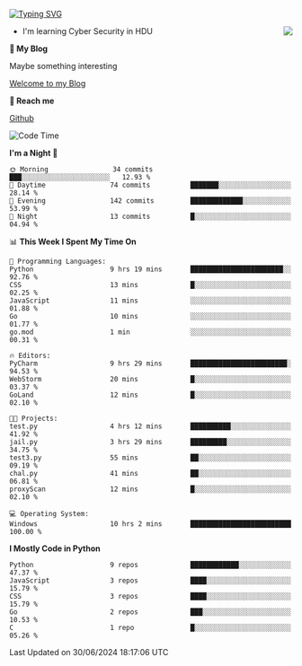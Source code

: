 [![Typing SVG](https://readme-typing-svg.herokuapp.com?font=Fira+Code&pause=1000&random=false&width=450&height=60&lines=Hello+%F0%9F%91%8B%F0%9F%8F%BB;I'm+JBNRZ)](https://git.io/typing-svg)

<a href="#">
  <img align="right" src="https://github-readme-stats.vercel.app/api?username=JBNRZ&show_icons=true&bg_color=15,f2f7fd,E0EAFC" />
</a>

- I'm learning Cyber Security in HDU

 **🌱 My Blog**

Maybe something interesting

[Welcome to my Blog](https://jbnrz.com.cn/)

 **💬 Reach me** 

[Github](https://github.com/JBNRZ)


<!--START_SECTION:waka-->
![Code Time](http://img.shields.io/badge/Code%20Time-566%20hrs%203%20mins-blue)

**I'm a Night 🦉** 

```text
🌞 Morning                34 commits          ███░░░░░░░░░░░░░░░░░░░░░░   12.93 % 
🌆 Daytime                74 commits          ███████░░░░░░░░░░░░░░░░░░   28.14 % 
🌃 Evening                142 commits         █████████████░░░░░░░░░░░░   53.99 % 
🌙 Night                  13 commits          █░░░░░░░░░░░░░░░░░░░░░░░░   04.94 % 
```


📊 **This Week I Spent My Time On** 

```text
💬 Programming Languages: 
Python                   9 hrs 19 mins       ███████████████████████░░   92.76 % 
CSS                      13 mins             █░░░░░░░░░░░░░░░░░░░░░░░░   02.25 % 
JavaScript               11 mins             ░░░░░░░░░░░░░░░░░░░░░░░░░   01.88 % 
Go                       10 mins             ░░░░░░░░░░░░░░░░░░░░░░░░░   01.77 % 
go.mod                   1 min               ░░░░░░░░░░░░░░░░░░░░░░░░░   00.31 % 

🔥 Editors: 
PyCharm                  9 hrs 29 mins       ████████████████████████░   94.53 % 
WebStorm                 20 mins             █░░░░░░░░░░░░░░░░░░░░░░░░   03.37 % 
GoLand                   12 mins             █░░░░░░░░░░░░░░░░░░░░░░░░   02.10 % 

🐱‍💻 Projects: 
test.py                  4 hrs 12 mins       ██████████░░░░░░░░░░░░░░░   41.92 % 
jail.py                  3 hrs 29 mins       █████████░░░░░░░░░░░░░░░░   34.75 % 
test3.py                 55 mins             ██░░░░░░░░░░░░░░░░░░░░░░░   09.19 % 
chal.py                  41 mins             ██░░░░░░░░░░░░░░░░░░░░░░░   06.81 % 
proxyScan                12 mins             █░░░░░░░░░░░░░░░░░░░░░░░░   02.10 % 

💻 Operating System: 
Windows                  10 hrs 2 mins       █████████████████████████   100.00 % 
```

**I Mostly Code in Python** 

```text
Python                   9 repos             ████████████░░░░░░░░░░░░░   47.37 % 
JavaScript               3 repos             ████░░░░░░░░░░░░░░░░░░░░░   15.79 % 
CSS                      3 repos             ████░░░░░░░░░░░░░░░░░░░░░   15.79 % 
Go                       2 repos             ███░░░░░░░░░░░░░░░░░░░░░░   10.53 % 
C                        1 repo              █░░░░░░░░░░░░░░░░░░░░░░░░   05.26 % 
```




 Last Updated on 30/06/2024 18:17:06 UTC
<!--END_SECTION:waka-->
